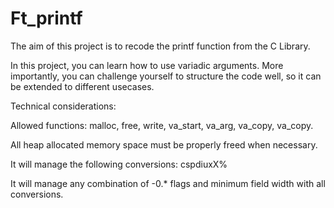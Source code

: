 # Ft_printf

The aim of this project is to recode the printf function from the C Library.

In this project, you can learn how to use variadic arguments. More importantly, you can challenge yourself to structure the code well, so it can be extended to different usecases.

Technical considerations:

Allowed functions: malloc, free, write, va_start, va_arg, va_copy, va_copy.

All heap allocated memory space must be properly freed when necessary.

It will manage the following conversions: cspdiuxX%

It will manage any combination of -0.* flags and minimum field width with all conversions.
